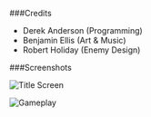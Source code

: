 ###Credits

* Derek Anderson (Programming)
* Benjamin Ellis (Art & Music)
* Robert Holiday (Enemy Design)

###Screenshots

![Title Screen](http://i.imgur.com/SxTed.png)

![Gameplay](http://i.imgur.com/SDYOk.png)
